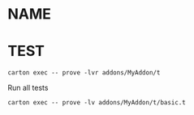 # NAME

# TEST

`carton exec -- prove -lvr addons/MyAddon/t`

Run all tests

`carton exec -- prove -lv addons/MyAddon/t/basic.t`
